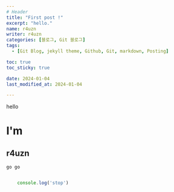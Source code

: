 ```yaml
---
# Header
title: "First post !"
excerpt: "hello."
name: r4uzn
writer: r4uzn
categories: [블로그, Git 블로그] 
tags:
  - [Git Blog, jekyll theme, Github, Git, markdown, Posting]

toc: true
toc_sticky: true

date: 2024-01-04
last_modified_at: 2024-01-04

---
```


hello

# I'm

## r4uzn

`go go`

```js

    console.log('stop')
    
``` 
